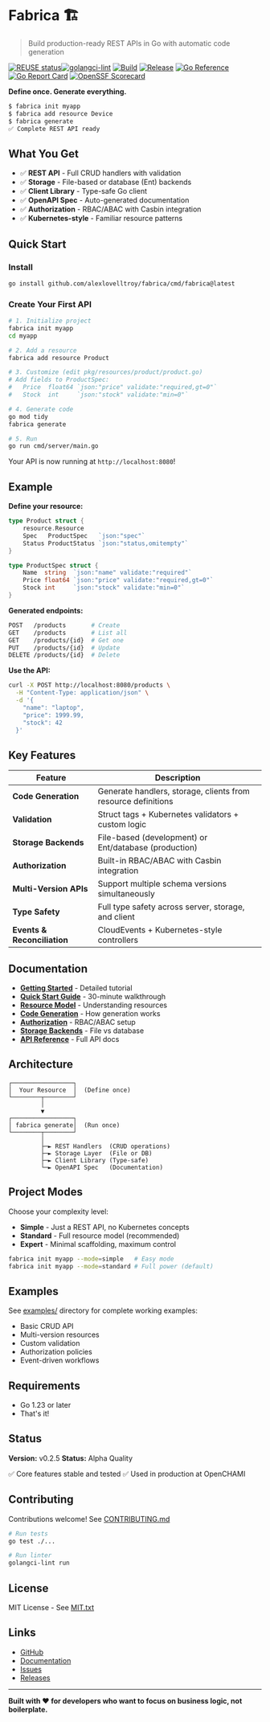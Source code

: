 <!--
Copyright © 2025 OpenCHAMI a Series of LF Projects, LLC

SPDX-License-Identifier: MIT
-->

# Fabrica 🏗️

> Build production-ready REST APIs in Go with automatic code generation

[![REUSE status](https://api.reuse.software/badge/github.com/alexlovelltroy/fabrica)](https://api.reuse.software/info/github.com/alexlovelltroy/fabrica)[![golangci-lint](https://github.com/alexlovelltroy/fabrica/actions/workflows/lint.yaml/badge.svg)](https://github.com/alexlovelltroy/fabrica/actions/workflows/lint.yaml)
[![Build](https://github.com/alexlovelltroy/fabrica/actions/workflows/release.yaml/badge.svg)](https://github.com/alexlovelltroy/fabrica/actions/workflows/release.yaml)
[![Release](https://img.shields.io/github/v/release/alexlovelltroy/fabrica?sort=semver)](https://github.com/alexlovelltroy/fabrica/releases)
[![Go Reference](https://pkg.go.dev/badge/github.com/alexlovelltroy/fabrica.svg)](https://pkg.go.dev/github.com/alexlovelltroy/fabrica)
[![Go Report Card](https://goreportcard.com/badge/github.com/alexlovelltroy/fabrica)](https://goreportcard.com/report/github.com/alexlovelltroy/fabrica)
[![OpenSSF Scorecard](https://api.securityscorecards.dev/projects/github.com/alexlovelltroy/fabrica/badge)](https://securityscorecards.dev/viewer/?uri=github.com/alexlovelltroy/fabrica)

**Define once. Generate everything.**

```bash
$ fabrica init myapp
$ fabrica add resource Device
$ fabrica generate
✅ Complete REST API ready
```

## What You Get

- ✅ **REST API** - Full CRUD handlers with validation
- ✅ **Storage** - File-based or database (Ent) backends
- ✅ **Client Library** - Type-safe Go client
- ✅ **OpenAPI Spec** - Auto-generated documentation
- ✅ **Authorization** - RBAC/ABAC with Casbin integration
- ✅ **Kubernetes-style** - Familiar resource patterns

## Quick Start

### Install

```bash
go install github.com/alexlovelltroy/fabrica/cmd/fabrica@latest
```

### Create Your First API

```bash
# 1. Initialize project
fabrica init myapp
cd myapp

# 2. Add a resource
fabrica add resource Product

# 3. Customize (edit pkg/resources/product/product.go)
# Add fields to ProductSpec:
#   Price  float64 `json:"price" validate:"required,gt=0"`
#   Stock  int     `json:"stock" validate:"min=0"`

# 4. Generate code
go mod tidy
fabrica generate

# 5. Run
go run cmd/server/main.go
```

Your API is now running at `http://localhost:8080`!

## Example

**Define your resource:**

```go
type Product struct {
    resource.Resource
    Spec   ProductSpec   `json:"spec"`
    Status ProductStatus `json:"status,omitempty"`
}

type ProductSpec struct {
    Name  string  `json:"name" validate:"required"`
    Price float64 `json:"price" validate:"required,gt=0"`
    Stock int     `json:"stock" validate:"min=0"`
}
```

**Generated endpoints:**

```bash
POST   /products       # Create
GET    /products       # List all
GET    /products/{id}  # Get one
PUT    /products/{id}  # Update
DELETE /products/{id}  # Delete
```

**Use the API:**

```bash
curl -X POST http://localhost:8080/products \
  -H "Content-Type: application/json" \
  -d '{
    "name": "laptop",
    "price": 1999.99,
    "stock": 42
  }'
```

## Key Features

| Feature | Description |
|---------|-------------|
| **Code Generation** | Generate handlers, storage, clients from resource definitions |
| **Validation** | Struct tags + Kubernetes validators + custom logic |
| **Storage Backends** | File-based (development) or Ent/database (production) |
| **Authorization** | Built-in RBAC/ABAC with Casbin integration |
| **Multi-Version APIs** | Support multiple schema versions simultaneously |
| **Type Safety** | Full type safety across server, storage, and client |
| **Events & Reconciliation** | CloudEvents + Kubernetes-style controllers |

## Documentation

- **[Getting Started](docs/getting-started.md)** - Detailed tutorial
- **[Quick Start Guide](docs/quickstart.md)** - 30-minute walkthrough
- **[Resource Model](docs/resource-model.md)** - Understanding resources
- **[Code Generation](docs/codegen.md)** - How generation works
- **[Authorization](docs/policy-casbin.md)** - RBAC/ABAC setup
- **[Storage Backends](docs/storage.md)** - File vs database
- **[API Reference](https://pkg.go.dev/github.com/alexlovelltroy/fabrica)** - Full API docs

## Architecture

```
┌─────────────────┐
│  Your Resource  │  (Define once)
└────────┬────────┘
         │
         ▼
┌─────────────────┐
│ fabrica generate│  (Run once)
└────────┬────────┘
         │
         ├─► REST Handlers  (CRUD operations)
         ├─► Storage Layer  (File or DB)
         ├─► Client Library (Type-safe)
         └─► OpenAPI Spec   (Documentation)
```

## Project Modes

Choose your complexity level:

- **Simple** - Just a REST API, no Kubernetes concepts
- **Standard** - Full resource model (recommended)
- **Expert** - Minimal scaffolding, maximum control

```bash
fabrica init myapp --mode=simple   # Easy mode
fabrica init myapp --mode=standard # Full power (default)
```

## Examples

See [examples/](examples/) directory for complete working examples:

- Basic CRUD API
- Multi-version resources
- Custom validation
- Authorization policies
- Event-driven workflows

## Requirements

- Go 1.23 or later
- That's it!

## Status

**Version:** v0.2.5
**Status:** Alpha Quality

✅ Core features stable and tested
✅ Used in production at OpenCHAMI

## Contributing

Contributions welcome! See [CONTRIBUTING.md](CONTRIBUTING.md)

```bash
# Run tests
go test ./...

# Run linter
golangci-lint run
```

## License

MIT License - See [MIT.txt](LICENSES/MIT.txt)

## Links

- [GitHub](https://github.com/alexlovelltroy/fabrica)
- [Documentation](docs/)
- [Issues](https://github.com/alexlovelltroy/fabrica/issues)
- [Releases](https://github.com/alexlovelltroy/fabrica/releases)

---

**Built with ❤️ for developers who want to focus on business logic, not boilerplate.**
